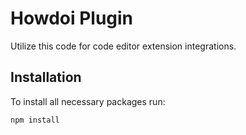 # Howdoi Plugin

Utilize this code for code editor extension integrations.


## Installation

To install all necessary packages run:

    npm install